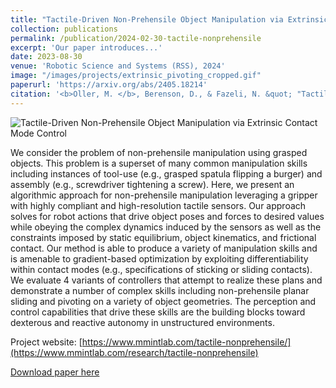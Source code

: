 ```yaml
---
title: "Tactile-Driven Non-Prehensile Object Manipulation via Extrinsic Contact Mode Control"
collection: publications
permalink: /publication/2024-02-30-tactile-nonprehensile
excerpt: 'Our paper introduces...'
date: 2023-08-30
venue: 'Robotic Science and Systems (RSS), 2024'
image: "/images/projects/extrinsic_pivoting_cropped.gif"
paperurl: 'https://arxiv.org/abs/2405.18214'
citation: '<b>Oller, M. </b>, Berenson, D., & Fazeli, N. &quot; "Tactile-Driven Non-Prehensile Object Manipulation via Extrinsic Contact Mode Control". &quot; <i>RSS 2024</i>.'
---
```



![Tactile-Driven Non-Prehensile Object Manipulation via Extrinsic Contact Mode Control](/images/projects/extrinsic_pivoting_cropped.gif)

We consider the problem of non-prehensile manipulation using grasped objects. This problem is a superset of many common manipulation skills including instances of tool-use (e.g., grasped spatula flipping a burger) and assembly (e.g., screwdriver tightening a screw). Here, we present an algorithmic approach for non-prehensile manipulation leveraging a gripper with highly compliant and high-resolution tactile sensors. Our approach solves for robot actions that drive object poses and forces to desired values while obeying the complex dynamics induced by the sensors as well as the constraints imposed by static equilibrium, object kinematics, and frictional contact. Our method is able to produce a variety of manipulation skills and is amenable to gradient-based optimization by exploiting differentiability within contact modes (e.g., specifications of sticking or sliding contacts). We evaluate 4 variants of controllers that attempt to realize these plans and demonstrate a number of complex skills including non-prehensile planar sliding and pivoting on a variety of object geometries. The perception and control capabilities that drive these skills are the building blocks toward dexterous and reactive autonomy in unstructured environments.

Project website: [https://www.mmintlab.com/tactile-nonprehensile/](https://www.mmintlab.com/research/tactile-nonprehensile)


[Download paper here](https://arxiv.org/abs/2405.18214)

<!-- Recommended citation: Your Name, You. (2015). "Paper Title Number 3." <i>Journal 1</i>. 1(3). -->